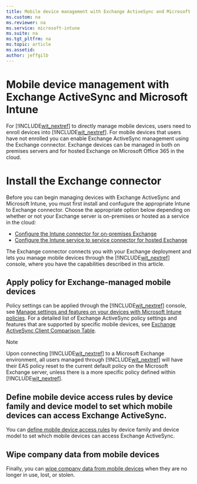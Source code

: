 ```yaml
---
title: Mobile device management with Exchange ActiveSync and Microsoft Intune
ms.custom: na
ms.reviewer: na
ms.service: microsoft-intune
ms.suite: na
ms.tgt_pltfrm: na
ms.topic: article
ms.assetid: 
author: jeffgilb
---
```

# Mobile device management with Exchange ActiveSync and Microsoft Intune
For [!INCLUDE[wit_nextref](./includes/wit_nextref_md.md)] to directly manage mobile devices, users need to enroll devices into [!INCLUDE[wit_nextref](./includes/wit_nextref_md.md)]. For mobile devices that users have not enrolled you can enable Exchange ActiveSync management using the Exchange connector. Exchange devices can be managed in both on premises servers and for hosted Exchange on Microsoft Office 365 in the cloud.

# Install the Exchange connector
Before you can begin managing devices with Exchange ActiveSync and Microsoft Intune, you must first install and confugure the appropriate Intune to Exchange connector. Choose the appropriate option below depending on whether or not your Exchange server is on-premises or hosted as a service in the cloud:

-   [Configure the Intune connector for on-premises Exchange](.\Intune-on-premises-Exchange-connector.md)
-   [Configure the Intune service to service connector for hosted Exchange](.\Intune-service-to-service-Exchange-connector.md)


The Exchange connector connects you with your Exchange deployment and lets you manage mobile devices through the [!INCLUDE[wit_nextref](./includes/wit_nextref_md.md)] console, where you have the capabilities described in this article.

## Apply policy for Exchange-managed mobile devices
Policy settings can be applied through the [!INCLUDE[wit_nextref](./includes/wit_nextref_md.md)] console, see [Manage settings and features on your devices with Microsoft Intune policies](manage-settings-and-features-on-your-devices-with-microsoft-intune-policies.md). For a detailed list of Exchange ActiveSync policy settings and features that are supported by specific mobile devices, see [Exchange ActiveSync Client Comparison Table](http://go.microsoft.com/fwlink/?LinkId=247270).

> [!NOTE]
> Upon connecting [!INCLUDE[wit_nextref](./includes/wit_nextref_md.md)] to a Microsoft Exchange environment, all users managed through [!INCLUDE[wit_nextref](./includes/wit_nextref_md.md)] will have their EAS policy reset to the current default policy on the Microsoft Exchange server, unless there is a more specific policy defined within [!INCLUDE[wit_nextref](./includes/wit_nextref_md.md)].

## Define mobile device access rules by device family and device model to set which mobile devices can access Exchange ActiveSync.
You can [define mobile device access rules](.\Exchange-access-rules-for-mobile-devices.md) by device family and device model to set which mobile devices can access Exchange ActiveSync.

## Wipe company data from mobile devices
Finally, you can [wipe company data from mobile devices](.\Intune-service-to-service-Exchange-connector.md) when they are no longer in use, lost, or stolen.